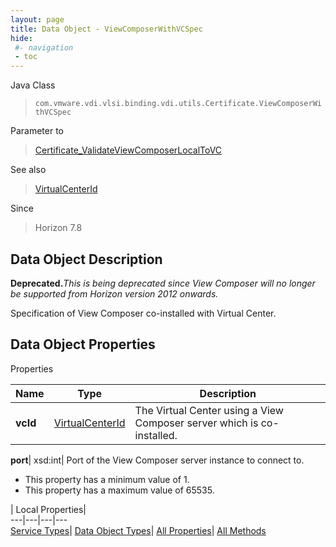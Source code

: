 ```yaml
---
layout: page
title: Data Object - ViewComposerWithVCSpec
hide:
 #- navigation
 - toc
---
```






Java Class  
> `com.vmware.vdi.vlsi.binding.vdi.utils.Certificate.ViewComposerWithVCSpec`

Parameter to  
> [Certificate_ValidateViewComposerLocalToVC](vdi.utils.Certificate.md#validateViewComposerLocalToVC)

See also  
> [VirtualCenterId](vdi.entity.VirtualCenterId.md)

Since  
> Horizon 7.8


## Data Object Description 

**Deprecated.**_This is being deprecated since View Composer will no longer be supported from Horizon version 2012 onwards._

Specification of View Composer co-installed with Virtual Center. 

## Data Object Properties

Properties

Name |  Type |  Description   
---|---|---  
**vcId**| [VirtualCenterId](vdi.entity.VirtualCenterId.md)|  The Virtual Center using a View Composer server which is co-installed.   
  
**port**|  xsd:int|  Port of the View Composer server instance to connect to.   


  * This property has a minimum value of 1. 
  * This property has a maximum value of 65535. 

  
  
  
 | Local Properties|   
---|---|---|---  
[Service Types](index-mo_types.md)| [Data Object Types](index-do_types.md)| [All Properties](index-properties.md)| [All Methods](index-methods.md)  
  
  
